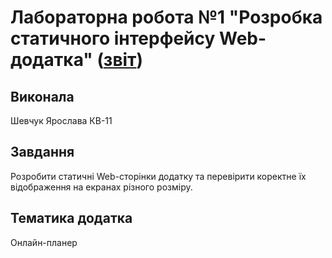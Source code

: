 # Лабораторна робота №1 "Розробка статичного інтерфейсу Web-додатка" ([звіт](https://docs.google.com/document/d/10JOT5y34SknEz3KcQjHHroiRLBFp8lsC-lE6R8HsxQY/edit?usp=sharing))
## Виконала
Шевчук Ярослава КВ-11
## Завдання
Розробити статичні Web-сторінки додатку та перевірити коректне їх відображення на екранах різного розміру.
## Тематика додатка
Онлайн-планер
